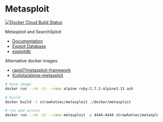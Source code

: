 # Metasploit

[![Docker Cloud Build Status][build-image]][build-url]

[build-image]: https://img.shields.io/docker/cloud/build/strawhatsec/metasploit?style=flat-square
[build-url]: https://hub.docker.com/r/strawhatsec/metasploit

Metasploit and SearchSploit

* [Documentation](https://docs.rapid7.com/metasploit)
* [Exploit Database](https://www.exploit-db.com)
* [exploitdb](https://github.com/offensive-security/exploitdb)

Alternative docker images

* [rapid7/metasploit-framework](https://github.com/rapid7/metasploit-framework/blob/master/Dockerfile)
* [fcolista/alpine-metasploit](https://github.com/fcolista/alpine-metasploit/blob/master/Dockerfile)

```bash
# base image
docker run --rm -it --name alpine ruby:2.7.2-alpine3.13 ash

# build
docker build -t strawhatsec/metasploit ./docker/metasploit

# run and access
docker run --rm -it --name metasploit -p 4444:4444 strawhatsec/metasploit [msfconsole|searchsploit]
```
